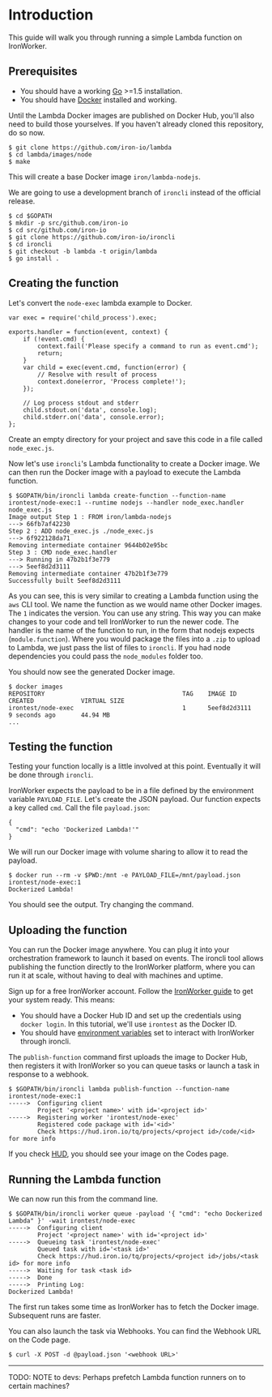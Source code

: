 # Introduction

This guide will walk you through running a simple Lambda function on
IronWorker.

## Prerequisites

- You should have a working [Go][go] >=1.5 installation.
- You should have [Docker][docker] installed and working.

[go]: http://golang.org
[docker]: http://www.docker.com

Until the Lambda Docker images are published on Docker Hub, you'll also need to
build those yourselves. If you haven't already cloned this repository, do so
now.

    $ git clone https://github.com/iron-io/lambda
    $ cd lambda/images/node
    $ make

This will create a base Docker image `iron/lambda-nodejs`.

We are going to use a development branch of `ironcli` instead of the official
release.

    $ cd $GOPATH
    $ mkdir -p src/github.com/iron-io
    $ cd src/github.com/iron-io
    $ git clone https://github.com/iron-io/ironcli
    $ cd ironcli
    $ git checkout -b lambda -t origin/lambda
    $ go install .

## Creating the function

Let's convert the `node-exec` lambda example to Docker.

    var exec = require('child_process').exec;
    
    exports.handler = function(event, context) {
        if (!event.cmd) {
            context.fail('Please specify a command to run as event.cmd');
            return;
        }
        var child = exec(event.cmd, function(error) {
            // Resolve with result of process
            context.done(error, 'Process complete!');
        });
    
        // Log process stdout and stderr
        child.stdout.on('data', console.log);
        child.stderr.on('data', console.error);
    };

Create an empty directory for your project and save this code in a file called `node_exec.js`.

Now let's use `ironcli`'s Lambda functionality to create a Docker image. We can
then run the Docker image with a payload to execute the Lambda function.

    $ $GOPATH/bin/ironcli lambda create-function --function-name irontest/node-exec:1 --runtime nodejs --handler node_exec.handler node_exec.js
    Image output Step 1 : FROM iron/lambda-nodejs
    ---> 66fb7af42230
    Step 2 : ADD node_exec.js ./node_exec.js
    ---> 6f922128da71
    Removing intermediate container 9644b02e95bc
    Step 3 : CMD node_exec.handler
    ---> Running in 47b2b1f3e779
    ---> 5eef8d2d3111
    Removing intermediate container 47b2b1f3e779
    Successfully built 5eef8d2d3111

As you can see, this is very similar to creating a Lambda function using the
`aws` CLI tool. We name the function as we would name other Docker images. The
`1` indicates the version. You can use any string. This way you can make
changes to your code and tell IronWorker to run the newer code. The handler is
the name of the function to run, in the form that nodejs expects
(`module.function`). Where you would package the files into a `.zip` to upload
to Lambda, we just pass the list of files to `ironcli`. If you had node
dependencies you could pass the `node_modules` folder too.

You should now see the generated Docker image.

    $ docker images
    REPOSITORY                                      TAG    IMAGE ID         CREATED             VIRTUAL SIZE
    irontest/node-exec                              1      5eef8d2d3111     9 seconds ago       44.94 MB
    ...

## Testing the function

Testing your function locally is a little involved at this point. Eventually it
will be done through `ironcli`.

IronWorker expects the payload to be in a file defined by the environment
variable `PAYLOAD_FILE`. Let's create the JSON payload. Our function expects
a key called `cmd`. Call the file `payload.json`:

    {
      "cmd": "echo 'Dockerized Lambda!'"
    }

We will run our Docker image with volume sharing to allow it to read the
payload.

    $ docker run --rm -v $PWD:/mnt -e PAYLOAD_FILE=/mnt/payload.json irontest/node-exec:1
    Dockerized Lambda!

You should see the output. Try changing the command.

## Uploading the function

You can run the Docker image anywhere. You can plug it into your orchestration
framework to launch it based on events. The ironcli tool allows publishing the
function directly to the IronWorker platform, where you can run it at scale,
without having to deal with machines and uptime.

Sign up for a free IronWorker account. Follow the [IronWorker guide][iwguide]
to get your system ready. This means:

- You should have a Docker Hub ID and set up the credentials using `docker
  login`. In this tutorial, we'll use `irontest` as the Docker ID.
- You should have [environment variables][iron-vars] set to interact with IronWorker through
  ironcli.

[iwguide]: http://dev.iron.io/worker/getting_started/
[iron-vars]: http://dev.iron.io/worker/reference/configuration/

The `publish-function` command first uploads the image to Docker Hub, then
registers it with IronWorker so you can queue tasks or launch a task in
response to a webhook.

    $ $GOPATH/bin/ironcli lambda publish-function --function-name irontest/node-exec:1
    ----->  Configuring client
            Project '<project name>' with id='<project id>'
    ----->  Registering worker 'irontest/node-exec'
            Registered code package with id='<id>'
            Check https://hud.iron.io/tq/projects/<project id>/code/<id> for more info

If you check [HUD](https://hud.iron.io), you should see your image on the Codes
page.

## Running the Lambda function

We can now run this from the command line.

    $ $GOPATH/bin/ironcli worker queue -payload '{ "cmd": "echo Dockerized Lambda" }' -wait irontest/node-exec
    ----->  Configuring client
            Project '<project name>' with id='<project id>'
    ----->  Queueing task 'irontest/node-exec'
            Queued task with id='<task id>'
            Check https://hud.iron.io/tq/projects/<project id>/jobs/<task id> for more info
    ----->  Waiting for task <task id>
    ----->  Done
    ----->  Printing Log:
    Dockerized Lambda!

The first run takes some time as IronWorker has to fetch the Docker image.
Subsequent runs are faster.

You can also launch the task via Webhooks. You can find the Webhook URL on the
Code page.

    $ curl -X POST -d @payload.json '<webhook URL>'

---

TODO:
NOTE to devs: Perhaps prefetch Lambda function runners on to certain machines?

